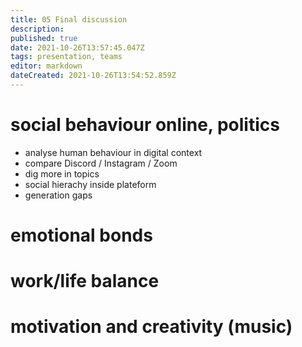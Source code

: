 ```yaml
---
title: 05 Final discussion
description: 
published: true
date: 2021-10-26T13:57:45.047Z
tags: presentation, teams
editor: markdown
dateCreated: 2021-10-26T13:54:52.859Z
---
```


# social behaviour online, politics

- analyse human behaviour in digital context
- compare Discord / Instagram / Zoom
- dig more in topics
- social hierachy inside plateform
- generation gaps

# emotional bonds

# work/life balance

# motivation and creativity (music)